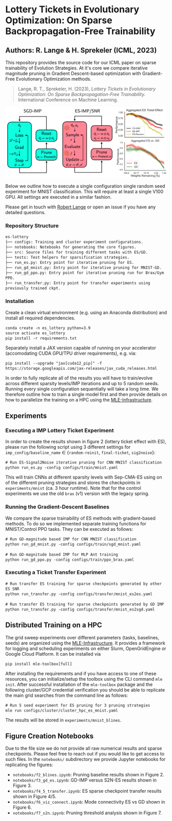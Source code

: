 # Lottery Tickets in Evolutionary Optimization: On Sparse Backpropagation-Free Trainability
## Authors: R. Lange & H. Sprekeler (ICML, 2023)

This repository provides the source code for our ICML paper on sparse trainability of Evolution Strategies. At it's core we compare iterative magnitude pruning in Gradient Descent-based optimization with Gradient-Free Evolutionary Optimization methods. 

> Lange, R. T., Sprekeler, H. (2023), *Lottery Tickets in Evolutionary Optimization: On Sparse Backpropagation-Free Trainability.* International Conference on Machine Learning.

![](notebooks/f1_conceptual.png)

Below we outline how to execute a single configuration single random seed experiment for MNIST classification. This will require at least a single V100 GPU. All settings are executed in a similar fashion.

Please get in touch with [Robert Lange](https://roberttlange.github.io/) or open an issue if you have any detailed questions.


### Repository Structure

```
es-lottery
├── configs: Training and cluster experiment configurations.
├── notebooks: Notebooks for generating the core figures.
├── src: Source files for training different tasks with ES/GD.
├── tests: Test helpers for sparsification strategies.
├── run_es.py: Entry point for iterative pruning for ES.
├── run_gd_mnist.py: Entry point for iterative pruning for MNIST-GD.
├── run_gd_ppo.py: Entry point for iterative pruning run for Brax/Gym PPO.
├── run_transfer.py: Entry point for transfer experiments using previously trained ckpt.   
```

### Installation

Create a clean virtual environment (e.g. using an Anaconda distribution) and install all required dependencies.

```
conda create -n es_lottery python=3.9
source activate es_lottery
pip install -r requirements.txt
```

Separately install a JAX version capable of running on your accelerator (accomodating CUDA GPU/TPU driver requirements), e.g. via:

```
pip install --upgrade "jax[cuda12_pip]" -f https://storage.googleapis.com/jax-releases/jax_cuda_releases.html
```

In order to fully replicate all of the results you will have to train/evolve across different sparsity levels/IMP iterations and up to 5 random seeds. Running every single configuration sequentially will take a long time. We therefore outline how to train a single model first and then provide details on how to parallelize the training on a HPC using the [MLE-Infrastructure](https://github.com/mle-infrastructure).

## Experiments

### Executing a IMP Lottery Ticket Experiment

In order to create the results shown in figure 2 (lottery ticket effect with ES), please run the following script using 3 different settings for `imp_config/baseline_name` ∈ {`random-reinit`, `final-ticket`, `sig2noise`}:

```
# Run ES-Signal2Noise iterative pruning for CNN MNIST classification
python run_es.py -config configs/train/mnist.yaml
```

This will train CNNs at different sparsity levels with Sep-CMA-ES using on of the different pruning strategies and stores the checkpoints in `experiments/mnist` (ca. 3 hour runtime). Note that for the control experiments we use the old `brax` (v1) version with the legacy spring.

### Running the Gradient-Descent Baselines

We compare the sparse trainability of ES methods with gradient-based methods. To do so we implemented separate training functions for MNIST/Control PPO tasks. They can be executed as follows:

```
# Run GD-magnitude based IMP for CNN MNIST classification
python run_gd_mnist.py -config configs/train/sgd_mnist.yaml

# Run GD-magnitude based IMP for MLP Ant training
python run_gd_ppo.py -config configs/train/ppo_brax.yaml
```

### Executing a Ticket Transfer Experiment

```
# Run transfer ES training for sparse checkpoints generated by other ES SNR
python run_transfer.py -config configs/transfer/mnist_es2es.yaml

# Run transfer ES training for sparse checkpoints generated by GD IMP
python run_transfer.py -config configs/transfer/mnist_es2sgd.yaml
```

## Distributed Training on a HPC

The grid sweep experiments over different parameters (tasks, baselines, seeds) are organized using the [MLE-Infrastructure](https://github.com/mle-infrastructure). It provides a framework for logging and scheduling experiments on either Slurm, OpenGridEngine or Google Cloud Platform. It can be installed via

```
pip install mle-toolbox[full]
```

After installing the requirements and if you have access to one of these resources, you can initialize/setup the toolbox using the CLI command `mle init`. After successful installation of the `mle-toolbox` package and the following cluster/GCP credential verification you should be able to replicate the main grid searches from the command line as follows:

```
# Run 5 seed experiment for ES pruning for 3 pruning strategies
mle run configs/cluster/cluster_hpc_es_mnist.yaml
```

The results will be stored in `experiments/mnist_blines`.


## Figure Creation Notebooks

Due to the file size we do not provide all raw numerical results and sparse checkpoints. Please feel free to reach out if you would like to get access to such files. In the `notebooks/` subdirectory we provide Jupyter notebooks for replicating the figures:

- `notebooks/f2_blines.ipynb`: Pruning baseline results shown in Figure 2.
- `notebooks/f3_gd_es.ipynb`: GD-IMP versus S2N-ES results shown in Figure 3.
- `notebooks/f4_5_transfer.ipynb`: ES sparse checkpoint transfer results shown in Figure 4/5.
- `notebooks/f6_viz_connect.ipynb`: Mode connectivity ES vs GD shown in Figure 6.
- `notebooks/f7_s2n.ipynb`: Pruning threshold analysis shown in Figure 7.